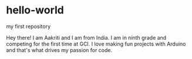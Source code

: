 # hello-world
my first repository

Hey there!
I am Aakriti and I am from India. I am in ninth grade and competing for the first time at GCI. 
I love making fun projects with Arduino and that's what drives my passion for code.

